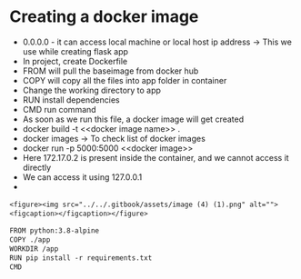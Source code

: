 # Creating a docker image

* 0.0.0.0 - it can access local machine or local host ip address -> This we use while creating flask app
* In project, create Dockerfile
* FROM will pull the baseimage from docker hub
* COPY will copy all the files into app folder in container
* Change the working directory to app
* RUN install dependencies
* CMD run command
* As soon as we run this file, a docker image will get created
* docker build -t <\<docker image name>>  .
* docker images -> To check list of docker images
* docker run -p 5000:5000 <\<docker image>>
* Here 172.17.0.2 is present inside the container, and we cannot access it directly
* We can access it using 127.0.0.1
*

    <figure><img src="../../.gitbook/assets/image (4) (1).png" alt=""><figcaption></figcaption></figure>

```docker
FROM python:3.8-alpine
COPY ./app
WORKDIR /app
RUN pip install -r requirements.txt
CMD
```
